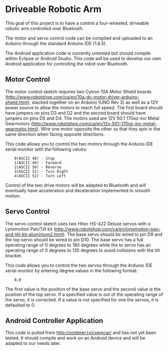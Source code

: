 # Driveable Robotic Arm

This goal of this project is to have a control a four-wheeled, driveable robotic arm controlled over Bluetooth.

The motor and servo control code can be compiled and uploaded to an Arduino through the standard Arduino IDE (1.6.5).

The Android application code is currently untested but should compile within Eclipse or Android Studio. This code will be used to develop our own Android application for controlling the robot over Bluetooth.

## Motor Control

The motor control sketch requires two Cytron 10A Motor Shield boards (http://www.robotshop.com/ca/en/10a-dc-motor-driver-arduino-shield.html), stacked together on an Arduino (UNO Rev 3) as well as a 12V power source to allow the motors to reach full speed. The first board should have jumpers on pins D3 and D2 and the second board should have jumpers on pins D5 and D4. The motors used are 12V 50:1 170oz-inc Metal Gearmotors (http://www.robotshop.com/ca/en/12v-501-170oz-inc-metal-gearmotor.html).
Wire one motor opposite the other so that they spin in the same direction when facing opposite directions.

This code allows you to control the two motors through the Ardunio IDE serial monitor with the following values:

		0(ASCII 48) - Stop
		1(ASCII 49) - Forward
		2(ASCII 50) - Reverse
		3(ASCII 51) - Turn Right
		4(ASCII 52) - Turn Left
		
Control of the two drive motors will be adapted to Bluetooth and will eventually have acceleration and deceleration implemented to smooth motion.


## Servo Control

The servo control sketch uses two Hitec HS-422 Deluxe servos with a Lynxmotion Pan/Tilt kit (http://www.robotshop.com/ca/en/lynxmotion-pan-and-tilt-kit-aluminium2.html). The base servo should be wired to pin D9 and the top servo should be wired to pin D10. The base servo has a full operating range of 0 degrees to 180 degrees while the to servo has an operating range of 0 degrees to 135 degrees to avoid collisions with the tilt bracket.

This code allows you to control the two servos through the Ardunio IDE serial monitor by entering degree values in the following format:

		0,0
		
The first value is the position of the base servo and the second value is the position of the top servo. If a specified value is out of the operating range of the servo, it is corrected. If a value is not specified for one the servos, it is defaulted to 0.

## Android Controller Application

This code is pulled from http://solderer.tv/cxemcar/ and has not yet been tested. It should compile and work on an Android device and will be adapted to our needs later.


